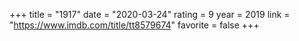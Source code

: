 +++
title = "1917"
date = "2020-03-24"
rating = 9
year = 2019
link = "https://www.imdb.com/title/tt8579674"
favorite = false
+++
